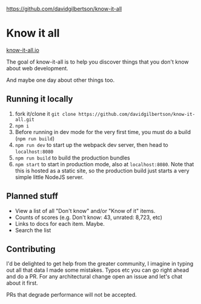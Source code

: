 <a href="https://github.com/davidgilbertson/know-it-all">https://github.com/davidgilbertson/know-it-all</a><div id="articleHeader"><h1>Know it all</h1></div>
<p><a href="https://know-it-all.io/" target="_blank">know-it-all.io</a></p>
<p>The goal of know-it-all is to help you discover things
that you don't know about web development.</p>
<p>And maybe one day about other things too.</p>
<h2>Running it locally</h2>
<ol>
<li>fork it/clone it <code>git clone https://github.com/davidgilbertson/know-it-all.git</code></li>
<li><code>npm i</code></li>
<li>Before running in dev mode for the very first time, you must do a build (<code>npm run build</code>)</li>
<li><code>npm run dev</code> to start up the webpack dev server, then head to <code>localhost:8080</code></li>
<li><code>npm run build</code> to build the production bundles</li>
<li><code>npm start</code> to start in production mode, also at <code>localhost:8080</code>. Note that this
is hosted as a static site, so the production build just starts a very simple little NodeJS server.</li>
</ol>
<h2>Planned stuff</h2>
<ul>
<li>View a list of all "Don't know" and/or "Know of it" items.</li>
<li>Counts of scores (e.g. Don't know: 43, unrated: 8,723, etc)</li>
<li>Links to docs for each item. Maybe.</li>
<li>Search the list</li>
</ul>
<h2>Contributing</h2>
<p>I'd be delighted to get help from the greater community, I imagine
in typing out all that data I made some mistakes. Typos etc you
can go right ahead and do a PR. For any architectural change open
an issue and let's chat about it first.</p>
<p>PRs that degrade performance will not be accepted.</p>
</article>
  